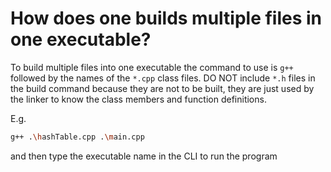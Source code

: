# How does one builds multiple files in one executable?

To build multiple files into one executable the command to use is `g++` followed by the names of the `*.cpp` class files. 
DO NOT include `*.h` files in the build command because they are not to be built, they are just used by the linker to know the class members and function definitions.

E.g.
```bash
g++ .\hashTable.cpp .\main.cpp
```

and then type the executable name in the CLI to run the program
